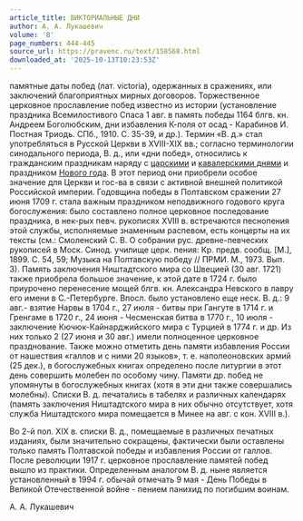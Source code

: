 ```yaml
---
article_title: ВИКТОРИАЛЬНЫЕ ДНИ
author: А. А. Лукашевич
volume: '8'
page_numbers: 444-445
source_url: https://pravenc.ru/text/158568.html
downloaded_at: '2025-10-13T10:23:53Z'
---
```


памятные даты побед (лат. victoria), одержанных в сражениях, или заключений благоприятных мирных договоров. Торжественное церковное прославление побед известно из истории (установление праздника Всемилостивого Спаса 1 авг. в память победы 1164 блгв. кн. Андреем Боголюбским, дни избавления К-поля от осад - Карабинов И. Постная Триодь. СПб., 1910. С. 35-39, и др.). Термин «В. д.» стал употребляться в Русской Церкви в XVIII-XIX вв.; согласно терминологии синодального периода, В. д., или «дни побед», относились к гражданским праздникам наряду с [царскими](https://pravenc.ru/text/царскими.html) и [кавалерскими днями](<https://pravenc.ru/text/кавалерскими днями.html>) и праздником [Нового года](<https://pravenc.ru/text/Нового года.html>). В этот период они приобрели особое значение для Церкви и гос-ва в связи с активной внешней политикой Российской империи. Годовщина победы в Полтавском сражении 27 июня 1709 г. стала важным праздником неподвижного годового круга богослужения: было составлено полное церковное последование праздника, в нек-рых певч. рукописях XVIII в. встречаются песнопения этой службы, исполняемые знаменным распевом, есть концерты на их тексты (см.: Смоленский С. В. О собрании рус. древне-певческих рукописей в Моск. Синод. училище церк. пения: Кр. предв. сообщ. [М.], 1899. С. 54, 59; Музыка на Полтавскую победу // ПРМИ. М., 1973. Вып. 3). Память заключения Ништадтского мира со Швецией (30 авг. 1721) также приобрела большое значение, к этой дате в 1724 г. было приурочено перенесение мощей блгв. кн. Александра Невского в лавру его имени в С.-Петербурге. Впосл. было установлено еще неск. В. д.: 9 авг.- взятие Нарвы в 1704 г., 27 июля - битвы при Гангуте в 1714 г. и Гренгаме в 1720 г., 24 июня - Чесменская битва в 1770 г., 10 июля - заключение Кючюк-Кайнарджийского мира с Турцией в 1774 г. и др. Из них только 2 (27 июня и 30 авг.) имели полноценное церковное празднование. Также можно отметить день памяти избавления России от нашествия «галлов и с ними 20 языков», т. е. наполеоновских армий (25 дек.), в богослужебных книгах определено после литургии в этот день совершить молебен по особому чину. Памяти др. побед не упомянуты в богослужебных книгах (хотя в эти дни также совершались молебны). Списки В. д. печатались в табелях и различных календарях (память заключения Ништадтского мира в них обычно отсутствует, хотя служба Ништадтского мира помещается в Минее на авг. с кон. XVIII в.).

Во 2-й пол. XIX в. списки В. д., помещаемые в различных печатных изданиях, были значительно сокращены, фактически были оставлены только память Полтавской победы и избавления России от галлов. После революции 1917 г. церковное прославление памятей побед вышло из практики. Определенным аналогом В. д. ныне является установленный в 1994 г. обычай отмечать 9 мая - День Победы в Великой Отечественной войне - пением панихид по погибшим воинам.

А. А. Лукашевич
